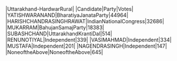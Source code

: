  
|Uttarakhand-HardwarRural|
|Candidate|Party|Votes|
|YATISHWARANAND|BharatiyaJanataParty|44964|
|HARISHCHANDRASINGHRAWAT|IndianNationalCongress|32686|
|MUKARRAM|BahujanSamajParty|18383|
|SUBASHCHAND|UttarakhandKrantiDal|514|
|RENUNOTIYAL|Independent|339|
|VASIMAHMAD|Independent|334|
|MUSTAFA|Independent|201|
|NAGENDRASINGH|Independent|147|
|NoneoftheAbove|NoneoftheAbove|645|
